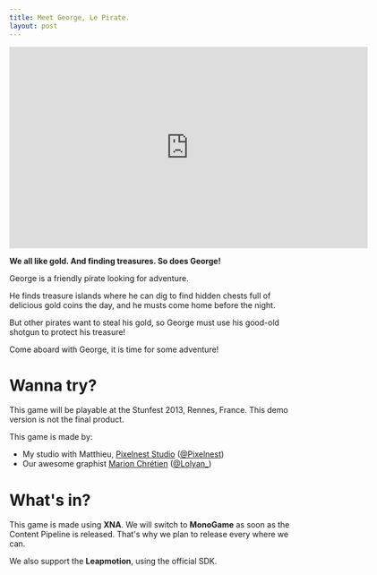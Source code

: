 ```yaml
---
title: Meet George, Le Pirate.
layout: post
---
```


<iframe width="640" height="360" src="http://www.youtube.com/embed/xBU0OXjJko4" frameborder="0" allowfullscreen></iframe>


**We all like gold. And finding treasures. So does George!**

George is a friendly pirate looking for adventure. 

He finds treasure islands where he can dig to find hidden chests full of delicious gold coins the day, and he musts come home before the night.

But other pirates want to steal his gold, so George must use his good-old shotgun to protect his treasure!

Come aboard with George, it is time for some adventure!

# Wanna try?

This game will be playable at the Stunfest 2013, Rennes, France. This demo version is not the final product.

This game is made by:

- My studio with Matthieu, [Pixelnest Studio](http://pixelnest.io) ([@Pixelnest](http://twitter.com/Pixelnest))
- Our awesome graphist [Marion Chrétien](http://www.miroir-enchanté.com/) ([@Lolyan_](http://twitter.com/Lolyan_))

# What's in?

This game is made using **XNA**. We will switch to **MonoGame** as soon as the Content Pipeline is released. That's why we plan to release every where we can.

We also support the **Leapmotion**, using the official SDK.
